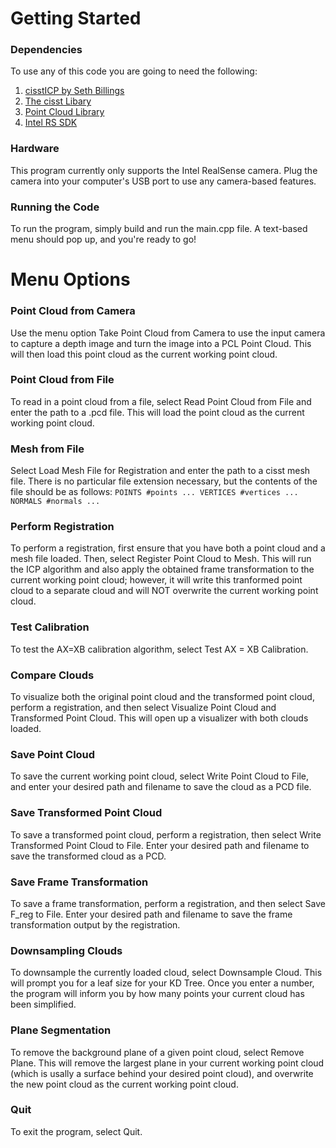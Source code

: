 Getting Started
=====

### Dependencies
To use any of this code you are going to need the following:
  1. [cisstICP by Seth Billings](https://git.lcsr.jhu.edu/sbillin3/cissticp)
  2. [The cisst Libary](https://github.com/jhu-cisst/cisst)
  2. [Point Cloud Library](http://pointclouds.org/downloads/)
  3. [Intel RS SDK](https://software.intel.com/en-us/intel-realsense-sdk)

### Hardware
This program currently only supports the Intel RealSense camera. Plug the camera into your computer's USB port to use any camera-based features.

### Running the Code
To run the program, simply build and run the main.cpp file. A text-based menu should pop up, and you're ready to go!


Menu Options
========

### Point Cloud from Camera
Use the menu option Take Point Cloud from Camera to use the input camera to capture a depth image and turn the image into a PCL Point Cloud. This will then load this point cloud as the current working point cloud.

### Point Cloud from File
To read in a point cloud from a file, select Read Point Cloud from File and enter the path to a .pcd file. This will load the point cloud as the current working point cloud.

### Mesh from File
Select Load Mesh File for Registration and enter the path to a cisst mesh file. There is no particular file extension necessary, but the contents of the file should be as follows:
`POINTS #points
...
VERTICES #vertices
...
NORMALS #normals
...`

### Perform Registration
To perform a registration, first ensure that you have both a point cloud and a mesh file loaded. Then, select Register Point Cloud to Mesh. This will run the ICP algorithm and also apply the obtained frame transformation to the current working point cloud; however, it will write this tranformed point cloud to a separate cloud and will NOT overwrite the current working point cloud.

### Test Calibration
To test the AX=XB calibration algorithm, select Test AX = XB Calibration.

### Compare Clouds
To visualize both the original point cloud and the transformed point cloud, perform a registration, and then select Visualize Point Cloud and Transformed Point Cloud. This will open up a visualizer with both clouds loaded.

### Save Point Cloud
To save the current working point cloud, select Write Point Cloud to File, and enter your desired path and filename to save the cloud as a PCD file.

### Save Transformed Point Cloud
To save a transformed point cloud, perform a registration, then select Write Transformed Point Cloud to File. Enter your desired path and filename to save the transformed cloud as a PCD.

### Save Frame Transformation
To save a frame transformation, perform a registration, and then select Save F\_reg to File. Enter your desired path and filename to save the frame transformation output by the registration.

### Downsampling Clouds
To downsample the currently loaded cloud, select Downsample Cloud. This will prompt you for a leaf size for your KD Tree. Once you enter a number, the program will inform you by how many points your current cloud has been simplified.

### Plane Segmentation
To remove the background plane of a given point cloud, select Remove Plane. This will remove the largest plane in your current working point cloud (which is usally a surface behind your desired point cloud), and overwrite the new point cloud as the current working point cloud.

### Quit
To exit the program, select Quit.
